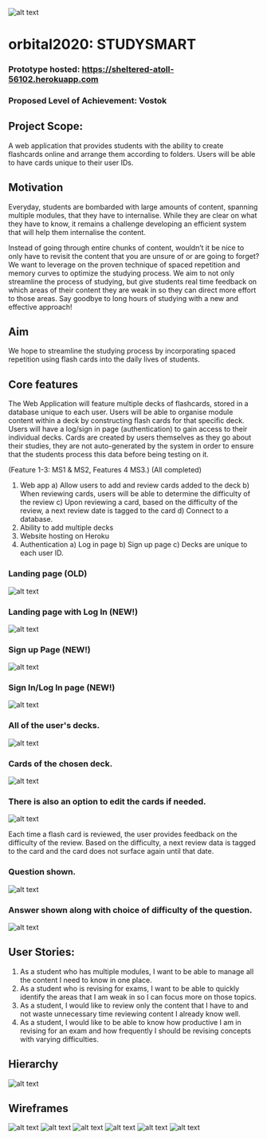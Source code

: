![alt text](https://github.com/KishenKumarrrrr/orbital2020/blob/master/client/public/studysmart.ico)
# orbital2020: STUDYSMART

### Prototype hosted: https://sheltered-atoll-56102.herokuapp.com

### Proposed Level of Achievement: Vostok

## Project Scope:

A web application that provides students with the ability to create flashcards online and arrange them according to folders. Users will be able to have cards unique to their user IDs.

## Motivation
Everyday, students are bombarded with large amounts of content, spanning multiple modules, that they have to internalise. While they are clear on what they have to know, it remains a challenge developing an efficient system that will help them internalise the content. 

Instead of going through entire chunks of content, wouldn’t it be nice to only have to revisit the content that you are unsure of or are going to forget? We want to leverage on the proven technique of spaced repetition and memory curves to optimize the studying process. We aim to not only streamline the process of studying, but give students real time feedback on which areas of their content they are weak in so they can direct more effort to those areas. Say goodbye to long hours of studying with a new and effective approach! 

## Aim
We hope to streamline the studying process by incorporating spaced repetition using flash cards into the daily lives of students.

## Core features
The Web Application will feature multiple decks of flashcards, stored in a database unique to each user. Users will be able to organise module content within a deck by constructing flash cards for that specific deck. Users will have a log/sign in page (authentication) to gain access to their individual decks. Cards are created by users themselves as they go about their studies, they are not auto-generated by the system in order to ensure that the students process this data before being testing on it.

(Feature 1-3: MS1 & MS2, Features 4 MS3.) (All completed)
1)	Web app
  a)	Allow users to add and review cards added to the deck 
  b)	When reviewing cards, users will be able to determine the difficulty of the review 
  c)	Upon reviewing a card, based on the difficulty of the review, a next review date is tagged to the card 
  d) Connect to a database.
2)	Ability to add multiple decks
3)  Website hosting on Heroku
4)	Authentication
  a) Log in page
  b) Sign up page
  c) Decks are unique to each user ID.


### Landing page (OLD)
![alt text](https://github.com/KishenKumarrrrr/orbital2020/blob/master/landing.jpeg?raw=true)

### Landing page with Log In (NEW!)
![alt text](https://github.com/KishenKumarrrrr/orbital2020/blob/master/landing_page_login.png?raw=true)

### Sign up Page (NEW!)
![alt text](https://github.com/KishenKumarrrrr/orbital2020/blob/master/sign_up.png?raw=true)

### Sign In/Log In page (NEW!)
![alt text](https://github.com/KishenKumarrrrr/orbital2020/blob/master/sign_in.png?raw=true)

### All of the user's decks.
![alt text](https://github.com/KishenKumarrrrr/orbital2020/blob/master/all_decks.jpeg?raw=true)

### Cards of the chosen deck.
![alt text](https://github.com/KishenKumarrrrr/orbital2020/blob/master/cards.jpeg?raw=true)

### There is also an option to edit the cards if needed.
![alt text](https://github.com/KishenKumarrrrr/orbital2020/blob/master/edit_qn.jpeg?raw=true)

Each time a flash card is reviewed, the user provides feedback on the difficulty of the review. Based on the difficulty, a next review data is tagged to the card and the card does not surface again until that date. 

### Question shown.
![alt text](https://github.com/KishenKumarrrrr/orbital2020/blob/master/card.png?raw=true)
### Answer shown along with choice of difficulty of the question.
![alt text](https://github.com/KishenKumarrrrr/orbital2020/blob/master/answer.png?raw=true)


## User Stories:

1.	As a student who has multiple modules, I want to be able to manage all the content I need to know in one place.
2.	As a student who is revising for exams, I want to be able to quickly identify the areas that I am weak in so I can focus more on those topics.
3.	As a student, I would like to review only the content that I have to and not waste unnecessary time reviewing content I already know well.
4.	As a student, I would like to be able to know how productive I am in revising for an exam and how frequently I should be revising concepts with varying difficulties.

## Hierarchy
![alt text](https://github.com/KishenKumarrrrr/orbital2020/blob/master/hierarchy.jpeg?raw=true)


## Wireframes
![alt text](https://github.com/KishenKumarrrrr/orbital2020/blob/master/landing_wireframe.jpeg?raw=true)
![alt text](https://github.com/KishenKumarrrrr/orbital2020/blob/master/all_decks_wireframe.jpeg?raw=true)
![alt text](https://github.com/KishenKumarrrrr/orbital2020/blob/master/all_cards_wireframe.jpeg?raw=true)
![alt text](https://github.com/KishenKumarrrrr/orbital2020/blob/master/card_wireframe.jpeg?raw=true)
![alt text](https://github.com/KishenKumarrrrr/orbital2020/blob/master/answer_wireframe.jpeg?raw=true)
![alt text](https://github.com/KishenKumarrrrr/orbital2020/blob/master/edit_qn_wireframe.jpeg?raw=true)
